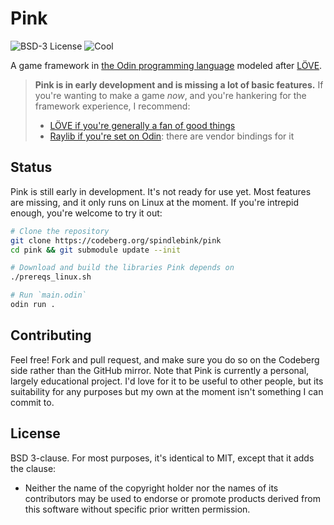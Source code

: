 # Pink

![BSD-3 License](https://img.shields.io/badge/license-BSD--3-green.svg)
![Cool](https://img.shields.io/badge/very%20cool%3F-yeah-orange.svg)

A game framework in [the Odin programming language](https://odin-lang.org) modeled after [LÖVE](https://love2d.org).

> **Pink is in early development and is missing a lot of basic features.** If you're wanting to make a game *now*, and you're hankering for the framework experience, I recommend:
> * [LÖVE if you're generally a fan of good things](https://love2d.org)
> * [Raylib if you're set on Odin](https://pkg.odin-lang.org/vendor/raylib/): there are vendor bindings for it

## Status

Pink is still early in development. It's not ready for use yet. Most features are missing, and it only runs on Linux at the moment. If you're intrepid enough, you're welcome to try it out:

```sh
# Clone the repository
git clone https://codeberg.org/spindlebink/pink
cd pink && git submodule update --init

# Download and build the libraries Pink depends on
./prereqs_linux.sh

# Run `main.odin`
odin run .
```

## Contributing

Feel free! Fork and pull request, and make sure you do so on the Codeberg side rather than the GitHub mirror. Note that Pink is currently a personal, largely educational project. I'd love for it to be useful to other people, but its suitability for any purposes but my own at the moment isn't something I can commit to.

## License

BSD 3-clause. For most purposes, it's identical to MIT, except that it adds the clause:
* Neither the name of the copyright holder nor the names of its contributors may be used to endorse or promote products derived from this software without specific prior written permission.
